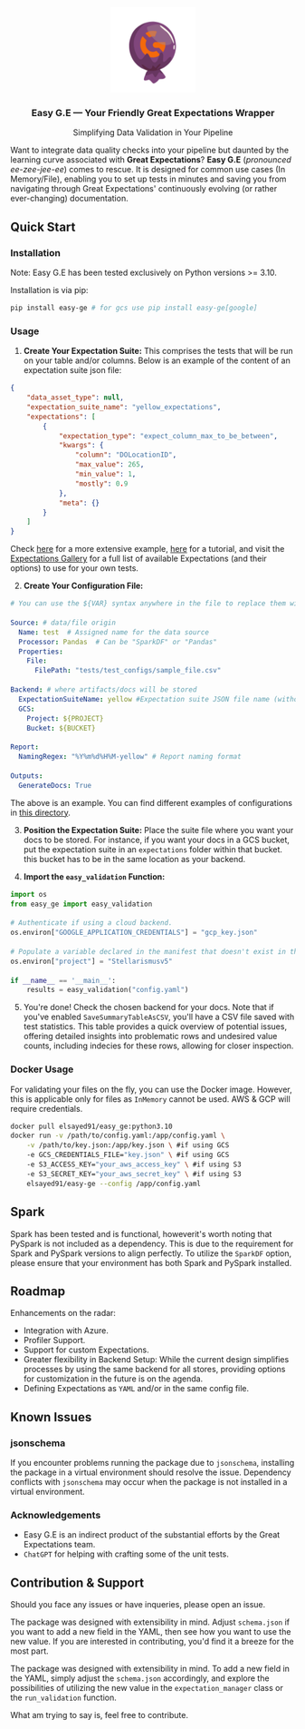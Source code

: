 <a name="readme-top"></a>


<div align="center"> 
  <a href=""> <img src="docs/images/gewrap.png" alt="Logo" width="150" height="150"> </a>
  <h3 align="center">Easy G.E — Your Friendly Great Expectations Wrapper</h3> 
  <p align="center">Simplifying Data Validation in Your Pipeline</p> 
  </div>

Want to integrate data quality checks into your pipeline but daunted by the
learning curve associated with **Great Expectations**? **Easy G.E** (_pronounced
ee-zee-jee-ee_) comes to rescue. It is designed for common use cases (In Memory/File), enabling you to
set up tests in minutes and saving you from navigating through Great Expectations'
continuously evolving (or rather ever-changing) documentation.


## Quick Start

### Installation

Note: Easy G.E has been tested exclusively on Python versions >= 3.10.

Installation is via pip:

```bash
pip install easy-ge # for gcs use pip install easy-ge[google]
```

### Usage

1.  **Create Your Expectation Suite:** This comprises the tests that will be run on your table and/or columns. Below is an example of the content of an expectation suite json file:

```json
{
    "data_asset_type": null,
    "expectation_suite_name": "yellow_expectations",
    "expectations": [
        {
            "expectation_type": "expect_column_max_to_be_between",
            "kwargs": {
                "column": "DOLocationID",
                "max_value": 265,
                "min_value": 1,
                "mostly": 0.9
            },
            "meta": {}
        }
    ]
}

```
Check [here](examples/example_expectation_suite.json) for a more extensive example, [here](docs/expectation_suite.md) for a tutorial, and visit the [Expectations Gallery](https://greatexpectations.io/expectations/?viewType=Completeness&filterType=Backend+support&showFilters=true&subFilterValues=) for a full list of available Expectations (and their options) to use for your own tests.
    
2.  **Create Your Configuration File:**
    

```yaml
# You can use the ${VAR} syntax anywhere in the file to replace them with the corresponding runtime Python environment variable values.

Source: # data/file origin
  Name: test  # Assigned name for the data source
  Processor: Pandas  # Can be "SparkDF" or "Pandas"
  Properties:
    File:
      FilePath: "tests/test_configs/sample_file.csv"

Backend: # where artifacts/docs will be stored
  ExpectationSuiteName: yellow #Expectation suite JSON file name (without .json)
  GCS:
    Project: ${PROJECT} 
    Bucket: ${BUCKET}

Report:
  NamingRegex: "%Y%m%d%H%M-yellow" # Report naming format

Outputs:
  GenerateDocs: True

```
The above is an example. You can find different examples of configurations in [this directory](examples/).



3. **Position the Expectation Suite:** Place the suite file where you want your docs to be stored. For instance, if you want your docs in a GCS bucket, put the expectation suite in an `expectations` folder within that bucket. this bucket has to be in the same location as your backend.

4.  **Import the `easy_validation` Function:**

```python
import os
from easy_ge import easy_validation

# Authenticate if using a cloud backend.
os.environ["GOOGLE_APPLICATION_CREDENTIALS"] = "gcp_key.json"

# Populate a variable declared in the manifest that doesn't exist in the original environment.
os.environ["project"] = "Stellarismusv5"

if __name__ == '__main__':
    results = easy_validation("config.yaml")

```

5.  You're done! Check the chosen backend for your docs. Note that if you've enabled `SaveSummaryTableAsCSV`, you'll have a CSV file saved with test statistics. This table provides a quick overview of potential issues, offering detailed insights into problematic rows and undesired value counts, including indecies for these rows, allowing for closer inspection.



### Docker Usage

For validating your files on the fly, you can use the Docker image. However, this is applicable only for files as `InMemory` cannot be used. AWS & GCP will require credentials.

```bash
docker pull elsayed91/easy_ge:python3.10
docker run -v /path/to/config.yaml:/app/config.yaml \
    -v /path/to/key.json:/app/key.json \ #if using GCS
    -e GCS_CREDENTIALS_FILE="key.json" \ #if using GCS
    -e S3_ACCESS_KEY="your_aws_access_key" \ #if using S3
    -e S3_SECRET_KEY="your_aws_secret_key" \ #if using S3
    elsayed91/easy-ge --config /app/config.yaml
```

## Spark
Spark has been tested and is functional, howeverit's worth noting that PySpark is not included as a dependency. This is due to the requirement for Spark and PySpark versions to align perfectly. To utilize the `SparkDF` option, please ensure that your environment has both Spark and PySpark installed. 

## Roadmap

Enhancements on the radar:

-   Integration with Azure.
-   Profiler Support.
-   Support for custom Expectations.
-   Greater flexibility in Backend Setup: While the current design simplifies processes by using the same backend for all stores, providing options for customization in the future is on the agenda.
-   Defining Expectations as `YAML` and/or in the same config file.
 

## Known Issues

### jsonschema

If you encounter problems running the package due to `jsonschema`, installing the package in a virtual environment should resolve the issue. Dependency conflicts with `jsonschema` may occur when the package is not installed in a virtual environment.


### Acknowledgements

- Easy G.E is an indirect product of the substantial efforts by the Great Expectations team.
- `ChatGPT` for helping with crafting some of the unit tests. 

## Contribution & Support

Should you face any issues or have inqueries, please open an issue. 

The package was designed with extensibility in mind.
Adjust `schema.json` if you want to add a new field in the YAML, then see how you want to use the new value.
If you are interested in contributing, you'd find it a breeze for the most part. 

The package was designed with extensibility in mind. To add a new field in the YAML, simply adjust the `schema.json` accordingly, and explore the possibilities of utilizing the new value in the `expectation_manager` class or the `run_validation` function. 

What am trying to say is, feel free to contribute. 